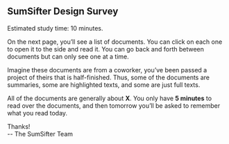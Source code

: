 ## SumSifter Design Survey

Estimated study time: 10 minutes.

On the next page, you’ll see a list of documents. You can click on each one to open
it to the side and read it. You can go back and forth between documents but can
only see one at a time.

Imagine these documents are from a coworker, you’ve been passed a project of
theirs that is half-finished. Thus, some of the documents are summaries, some are
highlighted texts, and some are just full texts. 

All of the documents are generally about **X**. You only have **5 minutes** to read over the documents, and then tomorrow you’ll be asked to remember what you read today. 

Thanks!  
-- The SumSifter Team




